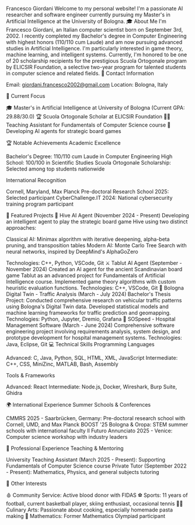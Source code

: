 Francesco Giordani
Welcome to my personal website! I'm a passionate AI researcher and software engineer currently pursuing my Master's in Artificial Intelligence at the University of Bologna.
🎓 About Me
I'm Francesco Giordani, an Italian computer scientist born on September 3rd, 2002. I recently completed my Bachelor's degree in Computer Engineering with highest honors (110/110 cum Laude) and am now pursuing advanced studies in Artificial Intelligence. I'm particularly interested in game theory, machine learning, and intelligent systems.
Currently, I'm honored to be one of 20 scholarship recipients for the prestigious Scuola Ortogonale program by ELICSIR Foundation, a selective two-year program for talented students in computer science and related fields.
📧 Contact Information

Email: giordani.francesco2002@gmail.com
Location: Bologna, Italy

🎯 Current Focus

🎓 Master's in Artificial Intelligence at University of Bologna (Current GPA: 29.88/30.0)
🏆 Scuola Ortogonale Scholar at ELICSIR Foundation
👨‍🏫 Teaching Assistant for Fundamentals of Computer Science course
🤖 Developing AI agents for strategic board games

🏆 Notable Achievements
Academic Excellence

Bachelor's Degree: 110/110 cum Laude in Computer Engineering
High School: 100/100 in Scientific Studies
Scuola Ortogonale Scholarship: Selected among top students nationwide

International Recognition

Cornell, Maryland, Max Planck Pre-doctoral Research School 2025: Selected participant
CyberChallenge.IT 2024: National cybersecurity training program participant

🔬 Featured Projects
🐝 Hive AI Agent (November 2024 - Present)
Developing an intelligent agent to play the strategic board game Hive using two distinct approaches:

Classical AI: Minimax algorithm with iterative deepening, alpha-beta pruning, and transposition tables
Modern AI: Monte Carlo Tree Search with neural networks, inspired by DeepMind's AlphaGoZero

Technologies: C++, Python, VSCode, Git
⚔️ Tablut AI Agent (September - November 2024)
Created an AI agent for the ancient Scandinavian board game Tablut as an advanced project for Fundamentals of Artificial Intelligence course. Implemented game theory algorithms with custom heuristic evaluation functions.
Technologies: C++, VSCode, Git
🚗 Bologna Digital Twin - Traffic Analysis (March - July 2024)
Bachelor's Thesis Project: Conducted comprehensive research on vehicular traffic patterns using Bologna's Digital Twin data. Developed statistical models and machine learning frameworks for traffic prediction and geomapping.
Technologies: Python, Jupyter, Dremio, Grafana
🏥 SOSpeed - Hospital Management Software (March - June 2024)
Comprehensive software engineering project involving requirements analysis, system design, and prototype development for hospital management systems.
Technologies: Java, Eclipse, Git
💻 Technical Skills
Programming Languages

Advanced: C, Java, Python, SQL, HTML, XML, JavaScript
Intermediate: C++, CSS, MiniZinc, MATLAB, Bash, Assembly

Tools & Frameworks

Advanced: React
Intermediate: Node.js, Docker, Wireshark, Burp Suite, Ghidra

🌍 International Experience
Summer Schools & Conferences

CMMRS 2025 - Saarbrücken, Germany: Pre-doctoral research school with Cornell, UMD, and Max Planck
BOOST '25 Bologna & Oropa: STEM summer schools with international faculty
Il Futuro Annunciato 2025 - Venice: Computer science workshop with industry leaders

🎯 Professional Experience
Teaching & Mentoring

University Teaching Assistant (March 2025 - Present): Supporting Fundamentals of Computer Science course
Private Tutor (September 2022 - Present): Mathematics, Physics, and general subjects tutoring

🏅 Other Interests

🩸 Community Service: Active blood donor with FIDAS
⚽ Sports: 11 years of football, current basketball player, skiing enthusiast, occasional tennis
👨‍🍳 Culinary Arts: Passionate about cooking, especially homemade pasta making
🧮 Mathematics: Former Mathematics Olympiad participant
